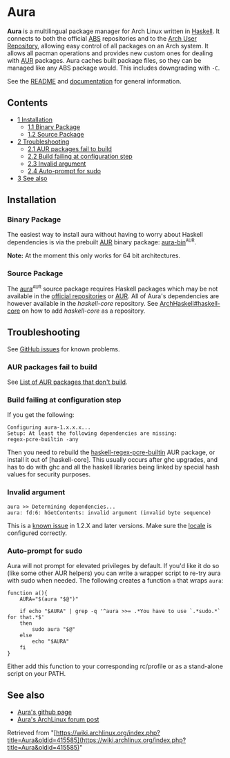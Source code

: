 # Aura

**Aura** is a multilingual package manager for Arch Linux written in [Haskell](https://en.wikipedia.org/wiki/Haskell_(programming_language) "wikipedia:Haskell (programming language)"). It connects to both the official [ABS](/index.php/ABS "ABS") repositories and to the [Arch User Repository](/index.php/Arch_User_Repository "Arch User Repository"), allowing easy control of all packages on an Arch system. It allows all pacman operations and provides new custom ones for dealing with [AUR](/index.php/AUR "AUR") packages. Aura caches built package files, so they can be managed like any ABS package would. This includes downgrading with `-C`.

See the [README](https://github.com/aurapm/aura/blob/master/README.md) and [documentation](https://github.com/aurapm/aura/tree/master/doc) for general information.

## Contents

*   [1 Installation](#Installation)
    *   [1.1 Binary Package](#Binary_Package)
    *   [1.2 Source Package](#Source_Package)
*   [2 Troubleshooting](#Troubleshooting)
    *   [2.1 AUR packages fail to build](#AUR_packages_fail_to_build)
    *   [2.2 Build failing at configuration step](#Build_failing_at_configuration_step)
    *   [2.3 Invalid argument](#Invalid_argument)
    *   [2.4 Auto-prompt for sudo](#Auto-prompt_for_sudo)
*   [3 See also](#See_also)

## Installation

### Binary Package

The easiest way to install aura without having to worry about Haskell dependencies is via the prebuilt [AUR](/index.php/AUR "AUR") binary package: [aura-bin](https://aur.archlinux.org/packages/aura-bin/)<sup><small>AUR</small></sup>.

**Note:** At the moment this only works for 64 bit architectures.

### Source Package

The [aura](https://aur.archlinux.org/packages/aura/)<sup><small>AUR</small></sup> source package requires Haskell packages which may be not available in the [official repositories](/index.php/Official_repositories "Official repositories") or [AUR](/index.php/AUR "AUR"). All of Aura's dependencies are however available in the _haskell-core_ repository. See [ArchHaskell#haskell-core](/index.php/ArchHaskell#haskell-core "ArchHaskell") on how to add _haskell-core_ as a repository.

## Troubleshooting

See [GitHub issues](https://github.com/aurapm/aura/issues) for known problems.

### AUR packages fail to build

See [List of AUR packages that don't build](https://github.com/aurapm/aura/issues/14).

### Build failing at configuration step

If you get the following:

```
Configuring aura-1.x.x.x...
Setup: At least the following dependencies are missing:
regex-pcre-builtin -any
```

Then you need to rebuild the [haskell-regex-pcre-builtin](https://www.archlinux.org/packages/?name=haskell-regex-pcre-builtin) AUR package, or install it out of [haskell-core]. This usually occurs after ghc upgrades, and has to do with ghc and all the haskell libraries being linked by special hash values for security purposes.

### Invalid argument

```
aura >> Determining dependencies...
aura: fd:6: hGetContents: invalid argument (invalid byte sequence)
```

This is a [known issue](https://github.com/aurapm/aura/issues/78) in 1.2.X and later versions. Make sure the [locale](/index.php/Locale "Locale") is configured correctly.

### Auto-prompt for sudo

Aura will not prompt for elevated privileges by default. If you'd like it do so (like some other AUR helpers) you can write a wrapper script to re-try aura with sudo when needed. The following creates a function `a` that wraps `aura`:

```
function a(){
    AURA="$(aura "$@")"

    if echo "$AURA" | grep -q '^aura >>= .*You have to use `.*sudo.*` for that.*$'
    then
        sudo aura "$@"
    else
        echo "$AURA"
    fi
}
```

Either add this function to your corresponding rc/profile or as a stand-alone script on your PATH.

## See also

*   [Aura's github page](https://github.com/fosskers/aura)
*   [Aura's ArchLinux forum post](https://bbs.archlinux.org/viewtopic.php?id=155778)

Retrieved from "[https://wiki.archlinux.org/index.php?title=Aura&oldid=415585](https://wiki.archlinux.org/index.php?title=Aura&oldid=415585)"